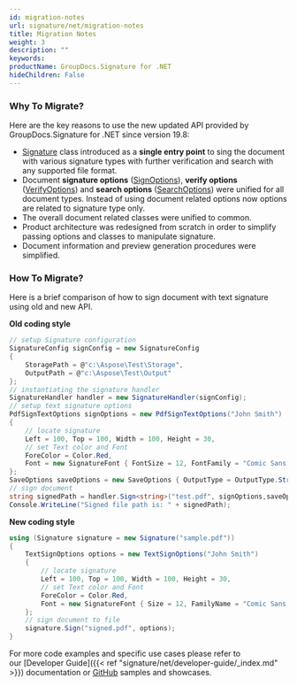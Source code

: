 ```yaml
---
id: migration-notes
url: signature/net/migration-notes
title: Migration Notes
weight: 3
description: ""
keywords: 
productName: GroupDocs.Signature for .NET
hideChildren: False
---
```

### Why To Migrate?
  
Here are the key reasons to use the new updated API provided by GroupDocs.Signature for .NET since version 19.8:
*   [Signature](https://apireference.groupdocs.com/net/signature/groupdocs.signature/signature) class introduced as a **single entry point** to sing the document with various signature types with further verification and search with any supported file format.       
*   Document **signature options** ([SignOptions](https://apireference.groupdocs.com/net/signature/groupdocs.signature.options/signoptions)), **verify options** ([VerifyOptions](https://apireference.groupdocs.com/net/signature/groupdocs.signature.options/verifyoptions)) and **search options** ([SearchOptions](https://apireference.groupdocs.com/net/signature/groupdocs.signature.options/searchoptions)) were unified for all document types. Instead of using document related options now options are related to signature type only.
*   The overall document related classes were unified to common.      
*   Product architecture was redesigned from scratch in order to simplify passing options and classes to manipulate signature.    
*   Document information and preview generation procedures were simplified.
    

### How To Migrate?

Here is a brief comparison of how to sign document with text signature using old and new API.  

**Old coding style**

```csharp
// setup Signature configuration
SignatureConfig signConfig = new SignatureConfig
{
    StoragePath = @"c:\Aspose\Test\Storage",
    OutputPath = @"c:\Aspose\Test\Output"
};
// instantiating the signature handler
SignatureHandler handler = new SignatureHandler(signConfig);
// setup text signature options
PdfSignTextOptions signOptions = new PdfSignTextOptions("John Smith")
{
    // locate signature
    Left = 100, Top = 100, Width = 100, Height = 30,
    // set Text color and Font
    ForeColor = Color.Red,
    Font = new SignatureFont { FontSize = 12, FontFamily = "Comic Sans MS" }
};
SaveOptions saveOptions = new SaveOptions { OutputType = OutputType.String, OutputFileName = "signed.pdf" };
// sign document
string signedPath = handler.Sign<string>("test.pdf", signOptions,saveOptions);
Console.WriteLine("Signed file path is: " + signedPath);
```

**New coding style**

```csharp
using (Signature signature = new Signature("sample.pdf"))
{
    TextSignOptions options = new TextSignOptions("John Smith")
    {
        // locate signature
        Left = 100, Top = 100, Width = 100, Height = 30,
        // set Text color and Font
        ForeColor = Color.Red,
        Font = new SignatureFont { Size = 12, FamilyName = "Comic Sans MS" }
    };
    // sign document to file
    signature.Sign("signed.pdf", options);
}
```

For more code examples and specific use cases please refer to our [Developer Guide]({{< ref "signature/net/developer-guide/_index.md" >}}) documentation or [GitHub](https://github.com/groupdocs-signature/GroupDocs.Signature-for-.NET/) samples and showcases.
